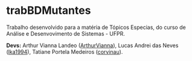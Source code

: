 # trabBDMutantes

Trabalho desenvolvido para a matéria de Tópicos Especias, do curso de Análise e Desenvovimento de Sistemas - UFPR.

**Devs:** Arthur Vianna Landeo ([ArthurVianna](https://github.com/ArthurVianna)), Lucas Andrei das Neves ([lka1994](https://github.com/lka1994)), Tatiane Portela Medeiros ([corvinau](https://github.com/corvinau)).
